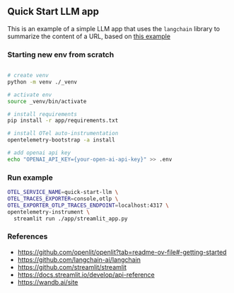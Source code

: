 ## Quick Start LLM app

This is an example of a simple LLM app that uses the `langchain` library to summarize the content of a URL, based on [this example](https://github.com/alphasecio/langchain-examples/tree/main/url-summary)

### Starting new env from scratch

```bash

# create venv
python -m venv ./_venv

# activate env
source _venv/bin/activate

# install requirements
pip install -r app/requirements.txt

# install OTel auto-instrumentation
opentelemetry-bootstrap -a install

# add openai api key
echo "OPENAI_API_KEY={your-open-ai-api-key}" >> .env
```

### Run example

```bash
OTEL_SERVICE_NAME=quick-start-llm \
OTEL_TRACES_EXPORTER=console,otlp \
OTEL_EXPORTER_OTLP_TRACES_ENDPOINT=localhost:4317 \
opentelemetry-instrument \
  streamlit run ./app/streamlit_app.py
```

### References

- https://github.com/openlit/openlit?tab=readme-ov-file#-getting-started
- https://github.com/langchain-ai/langchain
- https://github.com/streamlit/streamlit
- https://docs.streamlit.io/develop/api-reference
- https://wandb.ai/site
